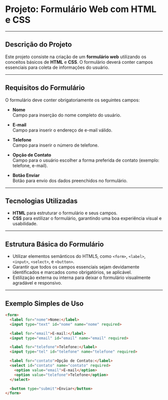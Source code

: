 # Projeto: Formulário Web com HTML e CSS

---

## Descrição do Projeto

Este projeto consiste na criação de um **formulário web** utilizando os conceitos básicos de **HTML** e **CSS**. O formulário deverá conter campos essenciais para coleta de informações do usuário.

---

## Requisitos do Formulário

O formulário deve conter obrigatoriamente os seguintes campos:

- **Nome**  
  Campo para inserção do nome completo do usuário.

- **E-mail**  
  Campo para inserir o endereço de e-mail válido.

- **Telefone**  
  Campo para inserir o número de telefone.

- **Opção de Contato**  
  Campo para o usuário escolher a forma preferida de contato (exemplo: telefone, e-mail).

- **Botão Enviar**  
  Botão para envio dos dados preenchidos no formulário.

---

## Tecnologias Utilizadas

- **HTML** para estruturar o formulário e seus campos.
- **CSS** para estilizar o formulário, garantindo uma boa experiência visual e usabilidade.

---

## Estrutura Básica do Formulário

- Utilizar elementos semânticos do HTML5, como `<form>`, `<label>`, `<input>`, `<select>`, e `<button>`.
- Garantir que todos os campos essenciais sejam devidamente identificados e marcados como obrigatórios, se aplicável.
- Estilização externa ou interna para deixar o formulário visualmente agradável e responsivo.

---

## Exemplo Simples de Uso

```html
<form>
  <label for="nome">Nome:</label>
  <input type="text" id="nome" name="nome" required>

  <label for="email">E-mail:</label>
  <input type="email" id="email" name="email" required>

  <label for="telefone">Telefone:</label>
  <input type="tel" id="telefone" name="telefone" required>

  <label for="contato">Opção de Contato:</label>
  <select id="contato" name="contato" required>
    <option value="email">E-mail</option>
    <option value="telefone">Telefone</option>
  </select>

  <button type="submit">Enviar</button>
</form>
